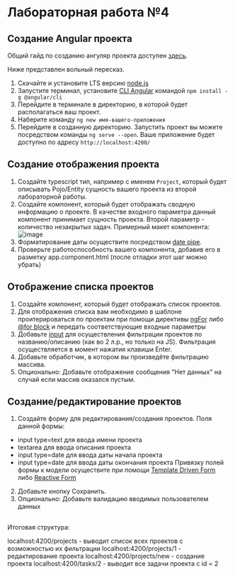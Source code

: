 # Лабораторная работа №4
## Создание Angular проекта
Общий гайд по созданию ангуляр проекта доступен [здесь](https://angular.dev/tools/cli/setup-local#create-a-workspace-and-initial-application).

Ниже представлен вольный пересказ.
1. Скачайте и установите LTS версию [node.js](https://nodejs.org/en/download/)
2. Запустите терминал, установите [CLI Angular](https://angular.dev/tools/cli) командой `npm install -g @angular/cli`
3. Перейдите в терминале в директорию, в которой будет располагаться ваш проект.
4. Наберите команду `ng new имя-вашего-приложения`
5. Перейдите в созданную директорию. Запустить проект вы можете посредством команды `ng serve --open`. Ваше приложение будет доступно по адресу `http://localhost:4200/`

## Создание отображения проекта
1. Создайте typescript тип, например с именем `Project`, который будет описывать Pojo/Entity сущность вашего проекта из второй лабораторной работы.
2. Создайте компонент, который будет отображать сводную информацию о проекте. В качестве входного параметра данный компонент принимает сущность проекта. Второй параметр - количество незакрытых задач.
   Примерный макет компонента:\
      ![image](https://github.com/Das-dasein/web-2024/assets/33377076/73014526-ed4a-46e3-b3a6-cbb9b47dd6ac)
3. Форматирование даты осуществите посредством [date pipe](https://angular.dev/guide/pipes/template#chaining-pipes).
4. Проверьте работоспособность вашего компонента, добавив его в разметку app.component.html (после отладки этот шаг можно убрать)

## Отображение списка проектов
1. Создайте компонент, который будет отображать список проектов.
2. Для отображения списка вам необходимо в шаблоне проитерироваться по проектам при помощи директивы [ngFor](https://angular.dev/guide/pipes/template#chaining-pipes) либо [@for block](https://angular.dev/api/core/@for#mat-tab-content-107-0) и передать соответствующие входные параметры
3. Добавьте [input](https://developer.mozilla.org/en-US/docs/Web/HTML/Element/input/search) для осуществления фильтрации проектов по названию/описанию (как во 2 л.р., но только на JS). Фильтрация осуществляется в момент нажатия клавиши Enter.
4. Добавьте обработчик, в котором вы произведёте фильтрацию массива.
5. Опционально: Добавьте отображение сообщения "Нет данных" на случай если массив оказался пустым.

## Создание/редактирование проектов
1. Создайте форму для редактирования/создания проектов. Поля данной формы:
-  input type=text для ввода имени проекта
-  textarea для ввода описания проекта
-  input type=date для ввода даты начала проекта
-  input type=date для ввода даты окончания проекта
Привязку полей формы к модели осуществите при помощи [Template Driven Form](https://angular.dev/guide/forms/template-driven-forms#naming-control-elements) либо [Reactive Form](https://angular.dev/guide/forms/reactive-forms)
2. Добавьте кнопку Сохранить. 
3. Опционально: Добавьте валидацию вводимых пользователем данных

## 

Итоговая структура:

localhost:4200/projects - выводит список всех проектов с возможностью их фильтрации
localhost:4200/projects/1 - редактирование проекта
localhost:4200/projects/new - создание проекта
localhost:4200/tasks/2 - выводит все задачи проекта с id = 2

